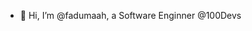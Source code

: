 - 👋 Hi, I’m @fadumaah, a Software Enginner @100Devs

<!---
fadumaah/fadumaah is a ✨ special ✨ repository because its `README.md` (this file) appears on your GitHub profile.
You can click the Preview link to take a look at your changes.
--->
